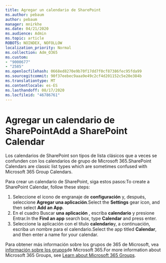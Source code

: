 ```yaml
---
title: Agregar un calendario de SharePoint
ms.author: pebaum
author: pebaum
manager: mnirkhe
ms.date: 04/21/2020
ms.audience: Admin
ms.topic: article
ROBOTS: NOINDEX, NOFOLLOW
localization_priority: Normal
ms.collection: Adm_O365
ms.custom:
- "9000677"
- "2585"
ms.openlocfilehash: 0668ed8270e9b70f17dd7f0cf87386fec95fda99
ms.sourcegitcommit: 90f37eebec9aaa9e49c2cf4d201152c5e20e384b
ms.translationtype: MT
ms.contentlocale: es-ES
ms.lasthandoff: 08/17/2020
ms.locfileid: "46786761"
---
```

# <a name="add-a-sharepoint-calendar"></a><span data-ttu-id="57fc6-102">Agregar un calendario de SharePoint</span><span class="sxs-lookup"><span data-stu-id="57fc6-102">Add a SharePoint Calendar</span></span>

<span data-ttu-id="57fc6-103">Los calendarios de SharePoint son tipos de lista clásicos que a veces se confunden con los calendarios de grupo de Microsoft 365.</span><span class="sxs-lookup"><span data-stu-id="57fc6-103">SharePoint Calendars are classic list types which are sometimes confused with Microsoft 365 Group Calendars.</span></span>
 
<span data-ttu-id="57fc6-104">Para crear un calendario de SharePoint, siga estos pasos:</span><span class="sxs-lookup"><span data-stu-id="57fc6-104">To create a SharePoint Calendar, follow these steps:</span></span>
 
1.  <span data-ttu-id="57fc6-105">Seleccione el icono de engranaje de **configuración** y, después, seleccione **Agregar una aplicación**.</span><span class="sxs-lookup"><span data-stu-id="57fc6-105">Select the **Settings** gear icon, and then select **Add an App**.</span></span>
2.  <span data-ttu-id="57fc6-106">En el cuadro Buscar **una aplicación** , escriba **calendario** y presione Entrar.</span><span class="sxs-lookup"><span data-stu-id="57fc6-106">In the **Find an app** search box, type **Calendar** and press enter.</span></span>
3.  <span data-ttu-id="57fc6-107">Seleccione la aplicación con el título **calendario**y, a continuación, escriba un nombre para el calendario.</span><span class="sxs-lookup"><span data-stu-id="57fc6-107">Select the app titled **Calendar**, and then enter a name for your calendar.</span></span>

<span data-ttu-id="57fc6-108">Para obtener más información sobre los grupos de 365 de Microsoft, vea [información sobre los grupos](https://support.office.com/article/Learn-about-Office-365-groups-b565caa1-5c40-40ef-9915-60fdb2d97fa2)de Microsoft 365.</span><span class="sxs-lookup"><span data-stu-id="57fc6-108">For more information about Microsoft 365 Groups, see [Learn about Microsoft 365 Groups](https://support.office.com/article/Learn-about-Office-365-groups-b565caa1-5c40-40ef-9915-60fdb2d97fa2).</span></span>

